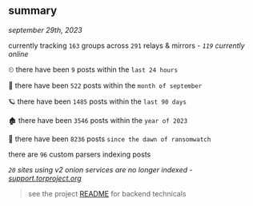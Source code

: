 
## summary
_september 29th, 2023_

currently tracking `163` groups across `291` relays & mirrors - _`119` currently online_

⏲ there have been `9` posts within the `last 24 hours`

🦈 there have been `522` posts within the `month of september`

🪐 there have been `1485` posts within the `last 90 days`

🏚 there have been `3546` posts within the `year of 2023`

🦕 there have been `8236` posts `since the dawn of ransomwatch`

there are `96` custom parsers indexing posts

_`20` sites using v2 onion services are no longer indexed - [support.torproject.org](https://support.torproject.org/onionservices/v2-deprecation/)_

> see the project [README](https://github.com/joshhighet/ransomwatch#ransomwatch--) for backend technicals
